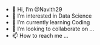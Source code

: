 - 👋 Hi, I’m @Navith29
- 👀 I’m interested in Data Science
- 🌱 I’m currently learning Coding
- 💞️ I’m looking to collaborate on ...
- 📫 How to reach me ...

<!---
Navith29/Navith29 is a ✨ special ✨ repository because its `README.md` (this file) appears on your GitHub profile.
You can click the Preview link to take a look at your changes.
--->
